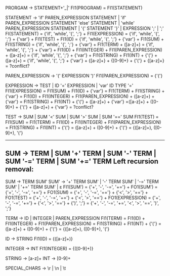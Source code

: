 PRORGAM -> STATEMENT+'_|'
FI1(PROGRAM) = FI1(STATEMENT)

STATEMENT ->
'if' PAREN_EXPRESSION STATEMENT
| 'if' PAREN_EXPRESSION STATEMENT 'else' STATEMENT
| 'while' PAREN_EXPRESSION STATEMENT
| '{' STATEMENT '}'
| EXPRESSION ';'
| ';'
FI(STATEMENT) = {'if', 'while', '{', ';'} + FI1(EXPRESSION) 
              = {'if', 'while', '{', ';'} + {'var'} + FI1(TEST) + FI1(ID) 
              = {'if', 'while', '{', ';'} + {'var'} + FI1(SUM) + FI1(STRING) 
              = {'if', 'while', '{', ';'} + {'var'} + FI1(TERM) + ([a-z]+) 
              = {'if', 'while', '{', ';'} + {'var'} + FI1(ID) + FI1(INTEGER) + FI1(PAREN_EXPRESSION) + ([a-z]+) 
              = {'if', 'while', '{', ';'} + {'var'} + FI1(STRING) + FI1(INT) + {'('} + ([a-z]+) 
              = {'if', 'while', '{', ';'} + {'var'} + {[a-z]+} + {[0-9]+} + {'('} + {[a-z]+} = ?conflict?

PAREN_EXPRESSION -> '(' EXPRESSION ')'
FI1(PAREN_EXPRESSION) = {'('}

EXPRESSION -> TEST | ID '=' EXPRESSION | 'var' ID TYPE '='
FI1(EXPRESSION) = FI1(SUM) + FI1(ID) + {'var'} 
                = FI1(TERM) + FI1(STRING) + {'var'} 
                = FI1(ID) + FI1(INTEGER) + FI1(PAREN_EXPRESSION) + ([a-z]+) + {'var'} 
                = FI1(STRING) + FI1(INT) + {'('} + ([a-z]+) + {'var'} 
                =([a-z]+) + ([0-9]+) + {'('} + ([a-z]+) + {'var'} = ?conflict?

TEST -> SUM | SUM '<' SUM | SUM '>' SUM | SUM '==' SUM
FI1(TEST) = FI1(SUM) = FI1(TERM) 
          = FI1(ID) + FI1(INTEGER) + FI1(PAREN_EXPRESSION)
          = FI1(STRING) + FI1(INT) + {'('}
          =  ([a-z]+) + ([0-9]+) + {'('} 
          = {([a-z]+), ([0-9]+), '('}


--------------------------------------------
SUM -> TERM | SUM '+' TERM | SUM '-' TERM | SUM '-=' TERM | SUM '+=' TERM
Left recursion removal:
---------------------------------------------
SUM -> TERM SUM' 
SUM' -> '+' TERM SUM' | '-' TERM SUM' | '-=' TERM SUM' | '+=' TERM SUM' | ε
FI1(SUM') = {'+', '-', '-=', '+='} + FO1(SUM')
          = {'+', '-', '-=', '+='} + FO1(SUM)
          = {'+', '-', '-=', '+='} + {'<', '>', '=='} + FO1(TEST)
          = {'+', '-', '-=', '+='} + {'<', '>', '=='} + FO1(EXPRESSION)
          = {'+', '-', '-=', '+='} + {'<', '>', '=='} + {')', ';'}
          = {'+', '-', '-=', '+=', '<', '>', '==', ')', ';'}

TERM -> ID | INTEGER | PAREN_EXPRESSION
FI1(TERM) = FI1(ID) + FI1(INTEGER) + FI1(PAREN_EXPRESSION)
          = FI1(STRING) + FI1(INT) + {'('}
          =  ([a-z]+) + ([0-9]+) + {'('} 
          = {([a-z]+), ([0-9]+), '('}

ID -> STRING
FI1(ID) = {([a-z]+)}

INTEGER -> INT
FI1(INTEGER) = {([0-9]+)}

STRING -> [a-z]+
INT -> [0-9]+

SPECIAL_CHARS -> \r | \n | \t

